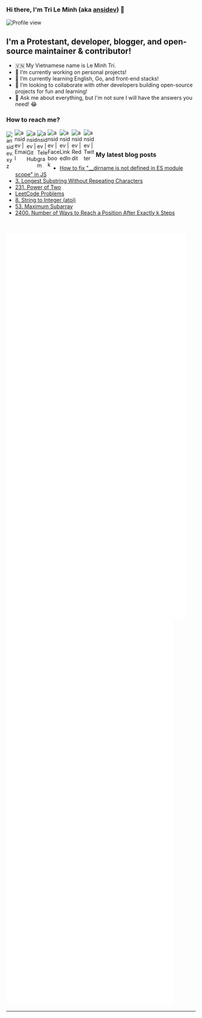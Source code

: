 ### Hi there, I'm Tri Le Minh (aka [ansidev][website]) 👋

<div>
  <img src="https://komarev.com/ghpvc/?username=ansidev" alt="Profile view" />
</div>

## I'm a Protestant, developer, blogger, and open-source maintainer & contributor!
- 🇻🇳 My Vietnamese name is Le Minh Tri.
- 🔭 I’m currently working on personal projects!
- 🌱 I’m currently learning English, Go, and front-end stacks!
- 👯 I’m looking to collaborate with other developers building open-source projects for fun and learning!
- 💬 Ask me about everything, but I'm not sure I will have the answers you need! 😂

### How to reach me?

[<img align="left" width="22px"  src="https://ansidev.xyz/pwa-192x192.png"                     alt="ansidev.xyz" style="padding-top: 5px;" />][website]
<a href="mailto:ansidev@gmail.com">
  <img align="left" width="32px" src="https://img.icons8.com/fluency/32/gmail-new.png"         alt="ansidev | Email" />
</a>
 [<img align="left" width="28px" src="https://img.icons8.com/fluency/28/github.png"            alt="ansidev | GitHub"   style="padding-top: 2px;" />][github]
 [<img align="left" width="28px" src="https://img.icons8.com/fluency/28/telegram-app.svg"      alt="ansidev | Telegram" style="padding-top: 2px;" />][telegram]
 [<img align="left" width="32px" src="https://img.icons8.com/fluency/32/facebook.svg"          alt="ansidev | Facebook" />][facebook]
 [<img align="left" width="32px" src="https://img.icons8.com/fluency/32/linkedin.svg"          alt="ansidev | LinkedIn" />][linkedin]
 [<img align="left" width="32px" src="https://img.icons8.com/fluency/32/reddit.svg"            alt="ansidev | Reddit" />][reddit]
 [<img align="left" width="32px" src="https://img.icons8.com/fluency/32/twitter.svg"           alt="ansidev | Twitter" />][twitter]

<br/>
<br/>

### My latest blog posts
<!-- BLOG-POST-LIST:START -->
- [How to fix &quot;__dirname is not defined in ES module scope&quot; in JS](https://ansidev.xyz/posts/2022-11-05-how-to-fix-dirname-is-not-defined-in-es-module-scope-in-js.html)
- [3. Longest Substring Without Repeating Characters](https://leetcode.ansidev.xyz/0003-longest-substring-without-repeating-characters/)
- [231. Power of Two](https://leetcode.ansidev.xyz/0231-power-of-two/)
- [LeetCode Problems](https://leetcode.ansidev.xyz/leetcode-problems/)
- [8. String to Integer &lpar;atoi&rpar;](https://leetcode.ansidev.xyz/0008-string-to-integer-atoi/)
- [53. Maximum Subarray](https://leetcode.ansidev.xyz/0053-maximum-subarray/)
- [2400. Number of Ways to Reach a Position After Exactly k Steps](https://leetcode.ansidev.xyz/2400-number-of-ways-to-reach-a-position-after-exactly-k-steps/)
<!-- BLOG-POST-LIST:END -->

<br/>
<br/>

<img src="./github_metrics_01.svg" />
<img src="./github_metrics_02.svg" />

---

[website]: https://ansidev.xyz/?utm_source=github&utm_medium=readme
[email]: ansidev@gmail.com
[github]: https://github.com/ansidev
[facebook]: https://facebook.com/leminhtri.py
[telegram]: https://t.me/ansidev
[twitter]: https://twitter.com/ansidev
[linkedin]: https://www.linkedin.com/in/tri-le-minh-1b05bb51/
[reddit]: https://reddit.com/u/ansidev